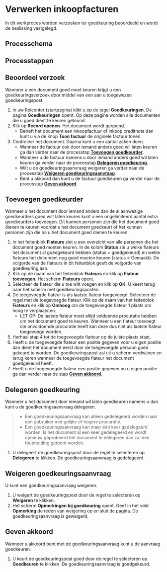 # Verwerken inkoopfacturen


In dit werkproces worden verzoeken ter goedkeuring beoordeeld en wordt de beslissing vastgelegd.

## Processchema

## Processtappen

## Beoordeel verzoek
Wanneer u een document goed moet keuren krijgt u een goedkeuringsverzoek door middel van een aan u toegewezen goedkeuringspost. 

1. In uw Rolcenter (startpagina) klikt u op de tegel **Goedkeuringen**. De pagina **Goedkeuringen** opent. Op deze pagina worden alle documenten die u goed dient te keuren getoond. 
2. Klik op **Record openen**. Het document wordt geopend. 
	- Betreft het document een inkoopfactuur of inkoop creditnota dan kunt u via de knop **Toon factuur** de originele factuur tonen. 
3. Controleer het document. Daarna kunt u een aantal zaken doen. 
	-  Wanneer de factuur ook door iemand anders goed wil laten keuren ga dan verder naar de processtap **[Toevoegen goedkeurder](#toevoegen-goedkeurder)**.
	- Wanneer u de factuur namens u door iemand anders goed wil laten keuren ga verder naar de processtap **[Delegeren goedkeuring](#delegeren-goedkeuring)**.
	- Wilt u de goedkeuringsaanvraag weigeren ga verder naar de processtap **[Weigeren goedkeuringsaanvraag](#weigeren-goedkeuringsaanvraag)**.
	- Bent u akkoord dan kunt u de factuur goedkeuren ga verder naar de processtap **[Geven akkoord](#geven-akkoord)**.

## Toevoegen goedkeurder
Wanneer u het document door iemand anders dan de al aanwezige goedkeurders goed wilt laten keuren kunt u een ongelimiteerd aantal extra goedkeurders toevoegen. Dit kunnen personen zijn die het document goed dienen te keuren voordat u het document goedkeurt of het kunnen personen zijn die na u het document goed dienen te keuren. 

1. In het feitenblok **Fiateurs** ziet u een overzicht van alle personen die het document goed moeten keuren. In de kolom **Status** zie u welke fiateurs het document al goedgekeurd hebben (status = goedgekeurd) en welke fiateurs het document nog goed moeten keuren (status = Gemaakt). De volgorde van de fiateurs in dit feitenblok geeft de volgorde van goedkeuring aan. 
2. Klik op de naam van het feitenblok **Fiateurs** en klik op **Fiateur toevoegen**. Het scherm **Fiateurs** opent. 
3. Selecteer de fiateur die u toe wilt voegen en klik op **OK**. U keert terug naar het scherm met goedkeuringsposten.
4. De toegevoegde fiateur is als laatste fiateur toegevoegd. Selecteer de regel met de toegevoegde fiateur. Klik op de naam van het feitenblok **Fiateurs** en klik op **Omhoog** om de toegevoegde fiateur 1 plaats om hoog te verplaatsten. 
	- LET OP: De laatste fiateur moet altijd voldoende procutatie hebben om het document goed te keuren. Wanneer u een fiateur toevoegt die onvoldoende procuratie heeft kan deze dus niet als laatste fiateur toegevoegd worden.
6. Herhaal stap 4 tot de toegevoegde fiatteur op de juiste plaats staat.  
7. Heeft u de toegevoegde fiateur een positie gegeven voor u eigen positie dan dient het document eerst door de toegevoegde persoon goed gekeurd te worden. De goedkeuringspost zal uit u scherm verdwijnen en terug keren wanneer de toegevoegde fiateur het document goedgekeurd heeft. 
8. Heeft u de toegevoegde fiateur een positie gegeven nu u eigen positie ga dan verder naar de stap **[Geven akkoord](#geven-akkoord)**.

## Delegeren goedkeuring
Wanneer  u het document door iemand wil laten goedkeuren namens u dan kunt u de goedkeuringsaanvraag delegeren. 

> - Een goedkeuringsaanvraag kan alleen gedelegeerd worden naar een gebruiker met gelijke of hogere procuratie.
> - Een goedkeuringsaanvraag kan maar één keer gedelegeerd worden. Is het document al een keer gedelegeerd en wordt opnieuw geprobeerd het document te delegeren dan zal een foutmelding getoont worden. 

1. U delegeert de goedkeuringspost door de regel te selecteren op **Delegeren** te klikken. De goedkeuringsaanvraag is gedelegeerd. 

## Weigeren goedkeuringsaanvraag

U kunt een goedkeuringsaanvraag weigeren. 

1. U weigert de goedkeuringspost door de regel te selecteren op **Weigeren** te klikken. 
2. Het scherm **Opmerkingen bij goedkeuring** opent. Geef in het veld **Opmerking** de reden van weigering op en sluit de pagina. De goedkeuringsaanvraag is geweigerd.

## Geven akkoord

Wanneer u akkoord bent met de goedkeuringsaanvraag kunt u de aanvraag goedkeuren. 

1. U keurt de goedkeuringspost goed door de regel te selecteren op **Goedkeuren** te klikken. De goedkeuringsaanvraag is goedgekeurd.
<!--stackedit_data:
eyJoaXN0b3J5IjpbLTEwNTQ1MjM0MDMsOTQ3MzEwMTU4XX0=
-->